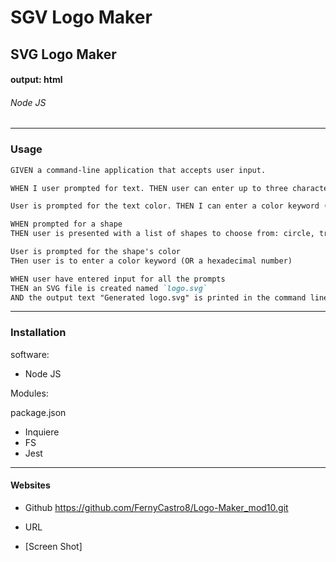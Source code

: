 # SGV Logo Maker

## SVG Logo Maker
 
#### output: html

###### Node JS

---------------------------------------------------------------------
### Usage

```md
GIVEN a command-line application that accepts user input.

WHEN I user prompted for text. THEN user can enter up to three characters.

User is prompted for the text color. THEN I can enter a color keyword (OR a hexadecimal number)

WHEN prompted for a shape
THEN user is presented with a list of shapes to choose from: circle, triangle, and square

User is prompted for the shape's color
THen user is to enter a color keyword (OR a hexadecimal number)

WHEN user have entered input for all the prompts
THEN an SVG file is created named `logo.svg`
AND the output text "Generated logo.svg" is printed in the command line.
```
---------------------------------------------------------------------

### Installation
software:
- Node JS

Modules:

package.json
- Inquiere
- FS
- Jest

---------------------------------------------------------------------


#### Websites 

- Github
https://github.com/FernyCastro8/Logo-Maker_mod10.git

- URL



- [Screen Shot]
